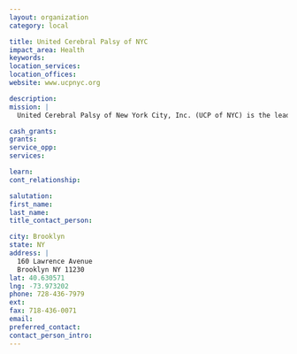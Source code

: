 ```yaml
---
layout: organization
category: local

title: United Cerebral Palsy of NYC
impact_area: Health
keywords: 
location_services: 
location_offices: 
website: www.ucpnyc.org

description: 
mission: |
  United Cerebral Palsy of New York City, Inc. (UCP of NYC) is the leading nonprofit agency in New York City providing direct services, technology and advocacy to children and adults with cerebral palsy and other disabilities. UCP of NYC offers a breadth of more than 75 comprehensive programs including medical, clinical, educational, technological, residential and rehabilitative services to over 14,000 New York City residents and families annually. Our services are delivered by a staff of more than 1,500 trained and dedicated individuals, including many employees who themselves have disabilities. 

cash_grants: 
grants: 
service_opp: 
services: 

learn: 
cont_relationship: 

salutation: 
first_name: 
last_name: 
title_contact_person: 

city: Brooklyn
state: NY
address: |
  160 Lawrence Avenue     
  Brooklyn NY 11230
lat: 40.630571
lng: -73.973202
phone: 728-436-7979
ext: 
fax: 718-436-0071
email: 
preferred_contact: 
contact_person_intro: 
---
```

